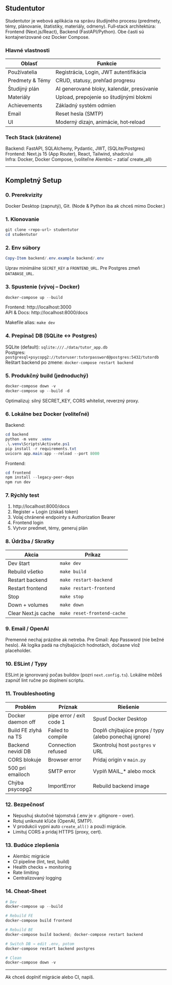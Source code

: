 ## Studentutor

Studentutor je webová aplikácia na správu študijného procesu (predmety, témy, plánovanie, štatistiky, materiály, odmeny). Full‑stack architektúra: Frontend (Next.js/React), Backend (FastAPI/Python). Obe časti sú kontajnerizované cez Docker Compose.

### Hlavné vlastnosti
| Oblasť | Funkcie |
|--------|---------|
| Používatelia | Registrácia, Login, JWT autentifikácia |
| Predmety & Témy | CRUD, statusy, prehľad progresu |
| Študijný plán | AI generované bloky, kalendár, presúvanie |
| Materiály | Upload, prepojenie so študijnými blokmi |
| Achievements | Základný systém odmien |
| Email | Reset hesla (SMTP) |
| UI | Moderný dizajn, animácie, hot‑reload |

### Tech Stack (skrátene)
Backend: FastAPI, SQLAlchemy, Pydantic, JWT, (SQLite/Postgres)  
Frontend: Next.js 15 (App Router), React, Tailwind, shadcn/ui  
Infra: Docker, Docker Compose, (voliteľne Alembic – zatiaľ create_all)

---
## Kompletný Setup

### 0. Prerekvizity
Docker Desktop (zapnutý), Git. (Node & Python iba ak chceš mimo Docker.)

### 1. Klonovanie
```powershell
git clone <repo-url> studentutor
cd studentutor
```

### 2. Env súbory
```powershell
Copy-Item backend/.env.example backend/.env
```
Uprav minimálne `SECRET_KEY` a `FRONTEND_URL`. Pre Postgres zmeň `DATABASE_URL`.

### 3. Spustenie (vývoj – Docker)
```powershell
docker-compose up --build
```
Frontend: http://localhost:3000  
API & Docs: http://localhost:8000/docs

Makefile alias: `make dev`

### 4. Prepínač DB (SQLite ↔ Postgres)
SQLite (default): `sqlite:///./data/tutor_app.db`  
Postgres: `postgresql+psycopg2://tutoruser:tutorpassword@postgres:5432/tutordb`  
Reštart backend po zmene: `docker-compose restart backend`

### 5. Produkčný build (jednoduchý)
```powershell
docker-compose down -v
docker-compose up --build -d
```
Optimalizuj: silný SECRET_KEY, CORS whitelist, reverzný proxy.

### 6. Lokálne bez Docker (voliteľné)
Backend:
```powershell
cd backend
python -m venv .venv
.\.venv\Scripts\Activate.ps1
pip install -r requirements.txt
uvicorn app.main:app --reload --port 8000
```
Frontend:
```powershell
cd frontend
npm install --legacy-peer-deps
npm run dev
```

### 7. Rýchly test
1. http://localhost:8000/docs  
2. Register + Login (získaš token)  
3. Volaj chránené endpointy s Authorization Bearer  
4. Frontend login  
5. Vytvor predmet, témy, generuj plán

### 8. Údržba / Skratky
| Akcia | Príkaz |
|-------|-------|
| Dev štart | `make dev` |
| Rebuild všetko | `make build` |
| Restart backend | `make restart-backend` |
| Restart frontend | `make restart-frontend` |
| Stop | `make stop` |
| Down + volumes | `make down` |
| Clear Next.js cache | `make reset-frontend-cache` |

### 9. Email / OpenAI
Premenné nechaj prázdne ak netreba. Pre Gmail: App Password (nie bežné heslo). Ak logika padá na chýbajúcich hodnotách, dočasne vlož placeholder.

### 10. ESLint / Typy
ESLint je ignorovaný počas buildov (pozri `next.config.ts`). Lokálne môžeš zapnúť lint ručne po doplnení scriptu.

### 11. Troubleshooting
| Problém | Príznak | Riešenie |
|---------|--------|----------|
| Docker daemon off | pipe error / exit code 1 | Spusť Docker Desktop |
| Build FE zlyhá na TS | Failed to compile | Doplň chýbajúce props / typy (alebo ponechaj ignore) |
| Backend nevidí DB | Connection refused | Skontroluj host `postgres` v URL |
| CORS blokuje | Browser error | Pridaj origin v `main.py` |
| 500 pri emailoch | SMTP error | Vyplň MAIL_* alebo mock |
| Chýba psycopg2 | ImportError | Rebuild backend image |

### 12. Bezpečnosť
- Nepushuj skutočné tajomstvá (.env je v .gitignore – over).  
- Rotuj uniknuté kľúče (OpenAI, SMTP).  
- V produkcii vypni auto `create_all()` a použi migrácie.  
- Limituj CORS a pridaj HTTPS (proxy, cert).  

### 13. Budúce zlepšenia
- Alembic migrácie  
- CI pipeline (lint, test, build)  
- Health checks + monitoring  
- Rate limiting  
- Centralizovaný logging  

### 14. Cheat‑Sheet
```powershell
# Dev
docker-compose up --build

# Rebuild FE
docker-compose build frontend

# Rebuild BE
docker-compose build backend; docker-compose restart backend

# Switch DB → edit .env, potom
docker-compose restart backend postgres

# Clean
docker-compose down -v
```

---
Ak chceš doplniť migrácie alebo CI, napíš.
